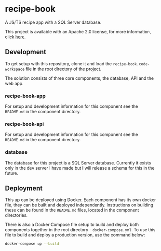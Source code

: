 # recipe-book

A JS/TS recipe app with a SQL Server database.

This project is available with an Apache 2.0 license, for more information, click [here](https://www.apache.org/licenses/LICENSE-2.0).

## Development

To get setup with this repository, clone it and load the `recipe-book.code-workspace` file in the root directory of the project.

The solution consists of three core components, the database, API and the web app.

### recipe-book-app

For setup and development information for this component see the `README.md` in the component directory.

### recipe-book-api

For setup and development information for this component see the `README.md` in the component directory.

### database

The database for this project is a SQL Server database. Currently it exists only in the dev server I have made but I will release a schema for this in the future.

## Deployment

This up can be deployed using Docker. Each component has its own docker file, they can be built and deployed independently. Instructions on building these can be found in the `README.md` files, located in the component directories.

There is also a Docker Compose file setup to build and deploy both components together in the root directory - `docker-compose.yml`. To use this file to build and deploy a production version, use the command below:

```bash
docker-compose up --build
```
